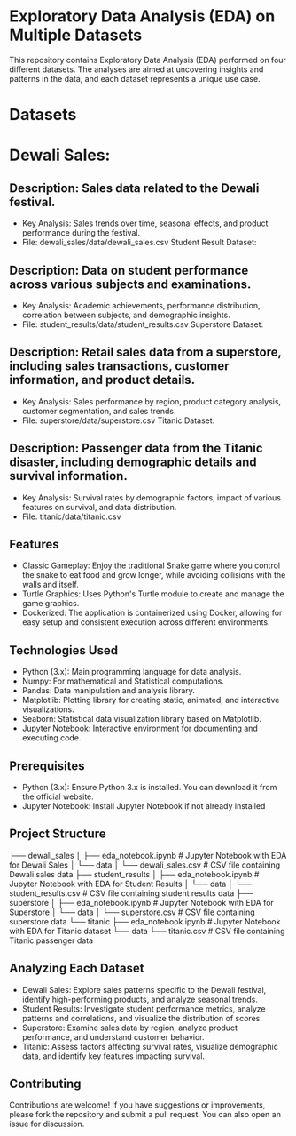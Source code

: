 
# Exploratory Data Analysis (EDA) on Multiple Datasets

This repository contains Exploratory Data Analysis (EDA) performed on four different datasets. The analyses are aimed at uncovering insights and patterns in the data, and each dataset represents a unique use case.

# Datasets

# Dewali Sales:

## Description: Sales data related to the Dewali festival.
- Key Analysis: Sales trends over time, seasonal effects, and product performance during the festival.
- File: dewali_sales/data/dewali_sales.csv
Student Result Dataset:

## Description: Data on student performance across various subjects and examinations.
- Key Analysis: Academic achievements, performance distribution, correlation between subjects, and demographic insights.
- File: student_results/data/student_results.csv
Superstore Dataset:

## Description: Retail sales data from a superstore, including sales transactions, customer information, and product details.
- Key Analysis: Sales performance by region, product category analysis, customer segmentation, and sales trends.
- File: superstore/data/superstore.csv
Titanic Dataset:

## Description: Passenger data from the Titanic disaster, including demographic details and survival information.
- Key Analysis: Survival rates by demographic factors, impact of various features on survival, and data distribution.
- File: titanic/data/titanic.csv
## Features

- Classic Gameplay: Enjoy the traditional Snake game where you control the snake to eat food and grow longer, while avoiding collisions with the walls and itself.
- Turtle Graphics: Uses Python's Turtle module to create and manage the game graphics.
- Dockerized: The application is containerized using Docker, allowing for easy setup and consistent execution across different environments.
## Technologies Used

- Python (3.x): Main programming language for data analysis.
- Numpy: For mathematical and Statistical computations.
- Pandas: Data manipulation and analysis library.
- Matplotlib: Plotting library for creating static, animated, and interactive visualizations.
- Seaborn: Statistical data visualization library based on Matplotlib.
- Jupyter Notebook: Interactive environment for documenting and executing code.
## Prerequisites

- Python (3.x): Ensure Python 3.x is installed. You can download it from the official website.
- Jupyter Notebook: Install Jupyter Notebook if not already installed
## Project Structure

├── dewali_sales
│   ├── eda_notebook.ipynb       # Jupyter Notebook with EDA for Dewali Sales
│   └── data
│       └── dewali_sales.csv     # CSV file containing Dewali sales data
├── student_results
│   ├── eda_notebook.ipynb       # Jupyter Notebook with EDA for Student Results
│   └── data
│       └── student_results.csv # CSV file containing student results data
├── superstore
│   ├── eda_notebook.ipynb       # Jupyter Notebook with EDA for Superstore
│   └── data
│       └── superstore.csv       # CSV file containing superstore data
└── titanic
    ├── eda_notebook.ipynb       # Jupyter Notebook with EDA for Titanic dataset
    └── data
        └── titanic.csv          # CSV file containing Titanic passenger data

## Analyzing Each Dataset


- Dewali Sales: Explore sales patterns specific to the Dewali festival, identify high-performing products, and analyze seasonal trends.
- Student Results: Investigate student performance metrics, analyze patterns and correlations, and visualize the distribution of scores.
- Superstore: Examine sales data by region, analyze product performance, and understand customer behavior.
- Titanic: Assess factors affecting survival rates, visualize demographic data, and identify key features impacting survival.
## Contributing

Contributions are welcome! If you have suggestions or improvements, please fork the repository and submit a pull request. You can also open an issue for discussion.

